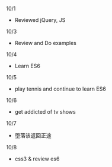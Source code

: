 10/1
- Reviewed jQuery, JS

10/3
- Review and Do examples

10/4
- Learn ES6

10/5
- play tennis and continue to learn ES6

10/6
- get addicted of tv shows

10/7
- 堕落该返回正途

10/8

- css3 & review es6
